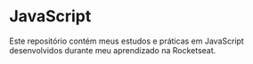 # JavaScript
Este repositório contém meus estudos e práticas em JavaScript desenvolvidos durante meu aprendizado na Rocketseat.
